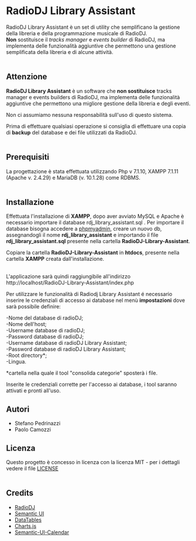 # RadioDJ Library Assistant

  RadioDJ Library Assistant è un set di utility che semplificano la gestione della libreria e della programmazione musicale di RadioDJ.  <br /><strong>Non</strong> sostituisce il <em>tracks manager</em> e <em>events builder</em> di RadioDJ, ma implementa delle funzionalità aggiuntive che permettono una gestione semplificata della libreria e di alcune attività.
  <br /><br />

## Attenzione
  <strong>RadioDJ Library Assistant</strong> è un software che <strong>non sostituisce</strong> tracks manager e events builders di RadioDJ, ma implementa delle funzionalità aggiuntive che permettono una migliore gestione della libreria e degli eventi.

  Non ci assumiamo nessuna responsabilità sull'uso di questo sistema.

  Prima di effettuare qualsiasi operazione si consiglia di effettuare una copia di <strong>backup</strong> del database e dei file utilizzati da RadioDJ.<br /><br />

## Prerequisiti

  La progettazione è stata effettuata utilizzando Php v 7.1.10, XAMPP 7.1.11 (Apache v. 2.4.29) e MariaDB (v. 10.1.28) come RDBMS.<br /><br />

## Installazione

  Effettuata l'installazione di <strong>XAMPP</strong>, dopo aver avviato MySQL e Apache è necessario importare il database rdj_library_assistant.sql .
  Per importare il database bisogna accedere a [phpmyadmin](http://localhost/phpmyadmin/index.php), creare un nuovo db, assegnandogli il nome <strong>rdj_library_assistant</strong> e importando il file <strong>rdj_library_assistant.sql</strong> presente nella cartella <strong>RadioDJ-Library-Assistant</strong>.<br />

 Copiare la cartella <strong>RadioDJ-Library-Assistant</strong> in <strong>htdocs</strong>, presente nella cartella <strong>XAMPP</strong> creata dall'installazione. <br /><br />


 L'applicazione sarà quindi raggiungibile all'indirizzo http://localhost/RadioDJ-Library-Assistant/index.php
  
 Per utilizzare le funzionalità di Radiodj Library Assistant é necessario inserire le credenziali di accesso ai database nel menù <strong>impostazioni</strong> dove sarà possibile definire:
 
 -Nome del database di radioDJ;<br />
 -Nome dell'host;<br />
 -Username database di radioDJ;<br />
 -Password database di radioDJ;<br />
 -Username database di radioDJ Library Assistant;<br />
 -Password database di radioDJ Library Assistant;<br />
 -Root directory*;<br />
 -Lingua.<br />
  
 *cartella nella quale il tool "consolida categorie" sposterà i file.
 
  Inserite le credenziali corrette per l'accesso ai database, i tool saranno attivati e pronti all'uso.

## Autori
 
 - Stefano Pedrinazzi
 - Paolo Camozzi

## Licenza

  Questo progetto è concesso in licenza con la licenza MIT - per i dettagli vedere il file [LICENSE](https://github.com/stefanopedrinazzi/RadioDJ-Library-Assistant/blob/master/LICENSE) <br /><br />


## Credits
  
  - [RadioDJ](http://www.radiodj.ro/)
  - [Semantic UI](https://semantic-ui.com/)
  - [DataTables](https://datatables.net/)
  - [Charts.js](http://www.chartjs.org/)
  - [Semantic-UI-Calendar](https://github.com/mdehoog/Semantic-UI-Calendar)

